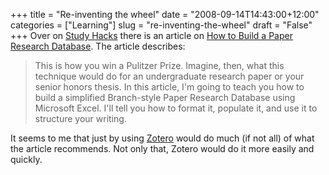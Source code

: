 +++
title = "Re-inventing the wheel"
date = "2008-09-14T14:43:00+12:00"
categories = ["Learning"]
slug = "re-inventing-the-wheel"
draft = "False"
+++
Over on [Study Hacks](https://calnewport.com/) there is an article on
[How to Build a Paper Research
Database](https://calnewport.com/blog/?p=121). The article describes:

> This is how you win a Pulitzer Prize. Imagine, then, what this
> technique would do for an undergraduate research paper or your
> senior honors thesis. In this article, I'm going to teach you how to
> build a simplified Branch-style Paper Research Database using
> Microsoft Excel. I'll tell you how to format it, populate it, and
> use it to structure your writing.

It seems to me that just by using [Zotero](https://www.zotero.org/)
would do much (if not all) of what the article recommends. Not only
that, Zotero would do it more easily and quickly.

